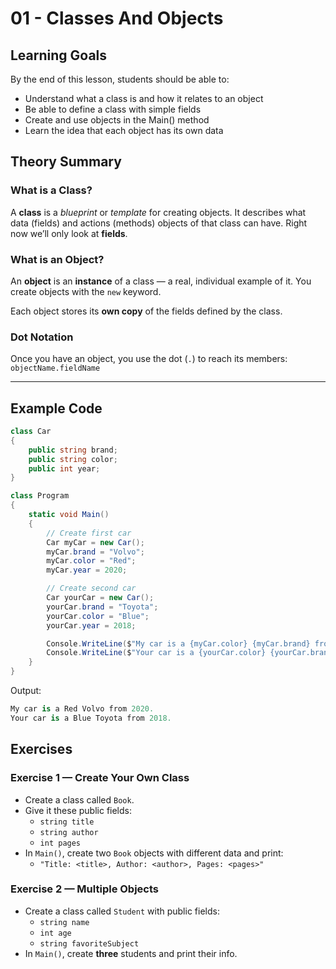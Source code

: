 # 01 - Classes And Objects

## Learning Goals
By the end of this lesson, students should be able to:

- Understand what a class is and how it relates to an object
- Be able to define a class with simple fields
- Create and use objects in the Main() method
- Learn the idea that each object has its own data

## Theory Summary

### What is a Class?

A **class** is a _blueprint_ or _template_ for creating objects.
It describes what data (fields) and actions (methods) objects of that class can have.
Right now we’ll only look at **fields**.

### What is an Object?

An **object** is an **instance** of a class — a real, individual example of it.
You create objects with the `new` keyword.

Each object stores its **own copy** of the fields defined by the class.

### Dot Notation

Once you have an object, you use the dot (`.`) to reach its members:
`objectName.fieldName`

---

## Example Code
```csharp
class Car
{
    public string brand;
    public string color;
    public int year;
}

class Program
{
    static void Main()
    {
        // Create first car
        Car myCar = new Car();
        myCar.brand = "Volvo";
        myCar.color = "Red";
        myCar.year = 2020;

        // Create second car
        Car yourCar = new Car();
        yourCar.brand = "Toyota";
        yourCar.color = "Blue";
        yourCar.year = 2018;

        Console.WriteLine($"My car is a {myCar.color} {myCar.brand} from {myCar.year}.");
        Console.WriteLine($"Your car is a {yourCar.color} {yourCar.brand} from {yourCar.year}.");
    }
}
```
Output:

```csharp
My car is a Red Volvo from 2020.
Your car is a Blue Toyota from 2018.
```

## Exercises
 
### Exercise 1 — Create Your Own Class

- Create a class called `Book`.
- Give it these public fields:
  - `string title`
  - `string author`
  - `int pages`
- In `Main()`, create two `Book` objects with different data and print:
  - `"Title: <title>, Author: <author>, Pages: <pages>"`

### Exercise 2 — Multiple Objects

- Create a class called `Student` with public fields:
  - `string name`
  - `int age`
  - `string favoriteSubject`
- In `Main()`, create **three** students and print their info.